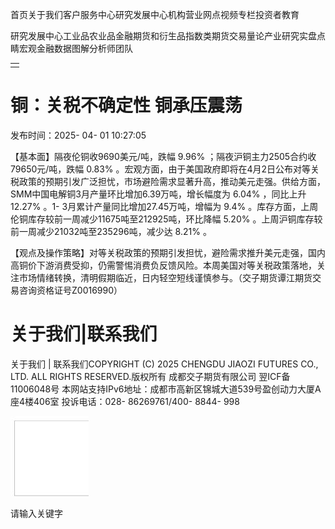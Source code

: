 首页关于我们客户服务中心研究发展中心机构营业网点视频专栏投资者教育

研究发展中心工业品农业品金融期货和衍生品指数类期货交易量论产业研究实盘点睛宏观金融数据图解分析师团队

<table><tr><td></td></tr></table>

# 铜：关税不确定性 铜承压震荡

发布时间：2025- 04- 01 10:27:05

【基本面】隔夜伦铜收9690美元/吨，跌幅  $9.96\%$  ；隔夜沪铜主力2505合约收79650元/吨，跌幅  $0.83\%$  。宏观方面，由于美国政府即将在4月2日公布对等关税政策的预期引发广泛担忧，市场避险需求显著升高，推动美元走强。供给方面，SMM中国电解铜3月产量环比增加6.39万吨，增长幅度为  $6.04\%$  ，同比上升  $12.27\%$  。1- 3月累计产量同比增加27.45万吨，增幅为  $9.4\%$  。库存方面，上周伦铜库存较前一周减少11675吨至212925吨，环比降幅  $5.20\%$  。上周沪铜库存较前一周减少21032吨至235296吨，减少达  $8.21\%$  。

【观点及操作策略】对等关税政策的预期引发担忧，避险需求推升美元走强，国内高铜价下游消费受抑，仍需警惕消费负反馈风险。本周美国对等关税政策落地，关注市场情绪转换，清明假期临近，日内轻空短线谨慎参与。（交子期货谭江期货交易咨询资格证号Z0016990）

# 关于我们|联系我们

关于我们 | 联系我们COPYRIGHT (C) 2025 CHENGDU JIAOZI FUTURES CO., LTD. ALL RIGHTS RESERVED.版权所有 成都交子期货有限公司 翌ICF备 11006048号 本网站支持IPv6地址：成都市高新区锦城大道539号盈创动力大厦A座4楼406室 投诉电话：028- 86269761/400- 8844- 998

![](images/005eea5cb3f1902536a5cd4c30c2ee661e4a479d4768a8efc1b478eba19cf9a4.jpg)

请输入关键字